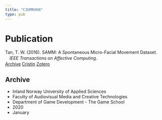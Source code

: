 ```yaml
---
title: "C3UMRXH8"
type: pub
---
```

<h1>Publication</h1>
<article id="csl-bib-container-C3UMRXH8" class="csl-bib-container">
  <div class="csl-bib-body" style="line-height: 1.35; padding-left: 1em; text-indent:-1em;">
  <div class="csl-entry">Tan, T. W. (2016). SAMM: A Spontaneous Micro-Facial Movement Dataset. <i>IEEE Transactions on Affective Computing</i>.</div>
</div>
  <div class="csl-bib-buttons">
    <a href="#taxonomy-article-C3UMRXH8" class="csl-bib-button">Archive</a>
    <a href alt="Cristin URL" class="csl-bib-button">Cristin</a>
    <a href alt="Zotero URL" class="csl-bib-button">Zotero</a>
  </div>
  <div id="csl-bib-meta-container-C3UMRXH8"></div>
</article>
<div id="csl-bib-meta-C3UMRXH8" class="csl-bib-meta">
  <article id="taxonomy-article-C3UMRXH8" class="taxonomy-article">
    <h1>Archive</h1>
    <ul>
      <li>Inland Norway University of Applied Sciences</li>
      <li>Faculty of Audiovisual Media and Creative Technologies</li>
      <li>Department of Game Development - The Game School</li>
      <li>2020</li>
      <li>January</li>
    </ul>
  </article>
</div>

